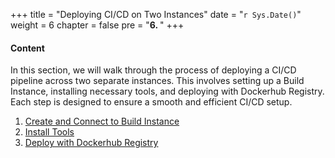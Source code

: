 +++
title = "Deploying CI/CD on Two Instances"
date = "`r Sys.Date()`" 
weight = 6
chapter = false
pre = "<b>6. </b>"
+++

#### Content

In this section, we will walk through the process of deploying a CI/CD pipeline across two separate instances. This involves setting up a Build Instance, installing necessary tools, and deploying with Dockerhub Registry. Each step is designed to ensure a smooth and efficient CI/CD setup.

1. [Create and Connect to Build Instance](6.1-buildinstance)
2. [Install Tools](6.2-installtools)
3. [Deploy with Dockerhub Registry](6.3-cicddockerhub)